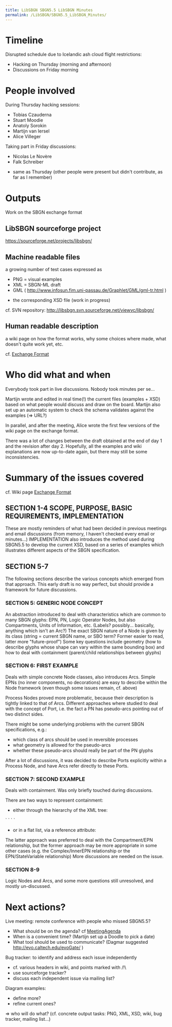 ```yaml
---
title: LibSBGN SBGN5.5 LibSBGN Minutes
permalink: /LibSBGN/SBGN5.5_LibSBGN_Minutes/
---
```


Timeline
========

Disrupted schedule due to Icelandic ash cloud flight restrictions:

-   Hacking on Thursday (morning and afternoon)
-   Discussions on Friday morning

People involved
===============

During Thursday hacking sessions:

-   Tobias Czauderna
-   Stuart Moodie
-   Anatoly Sorokin
-   Martijn van Iersel
-   Alice Villeger

Taking part in Friday discussions:

-   Nicolas Le Novère
-   Falk Schreiber

+ same as Thursday (other people were present but didn't contribute, as far as I remember)

Outputs
=======

Work on the SBGN exchange format

LibSBGN sourceforge project
---------------------------

<https://sourceforge.net/projects/libsbgn/>

Machine readable files
----------------------

a growing number of test cases expressed as

-   PNG = visual examples
-   XML = SBGN-ML draft
-   GML ( <http://www.infosun.fim.uni-passau.de/Graphlet/GML/gml-tr.html> )

+ the corresponding XSD file (work in progress)

cf. SVN repository: <http://libsbgn.svn.sourceforge.net/viewvc/libsbgn/>

Human readable description
--------------------------

a wiki page on how the format works, why some choices where made, what doesn't quite work yet, etc.

cf. [Exchange Format](/LibSBGN/Exchange_Format "wikilink")

Who did what and when
=====================

Everybody took part in live discussions. Nobody took minutes per se...

Martijn wrote and edited in real time(!) the current files (examples + XSD) based on what people would discuss and draw on the board. Martijn also set up an automatic system to check the schema validates against the examples (=&gt; URL?)

In parallel, and after the meeting, Alice wrote the first few versions of the wiki page on the exchange format.

There was a lot of changes between the draft obtained at the end of day 1 and the revision after day 2. Hopefully, all the examples and wiki explanations are now up-to-date again, but there may still be some inconsistencies.

Summary of the issues covered
=============================

cf. Wiki page [Exchange Format](/LibSBGN/Exchange_Format "wikilink")

SECTION 1-4 SCOPE, PURPOSE, BASIC REQUIREMENTS, IMPLEMENTATION
--------------------------------------------------------------

These are mostly reminders of what had been decided in previous meetings and email discussions (from memory, I haven't checked every email or minutes...) IMPLEMENTATION also introduces the method used during SBGN5.5 to develop the current XSD, based on a series of examples which illustrates different aspects of the SBGN specification.

SECTION 5-7
-----------

The following sections describe the various concepts which emerged from that approach. This early draft is no way perfect, but should provide a framework for future discussions.

### SECTION 5: GENERIC NODE CONCEPT

An abstraction introduced to deal with characteristics which are common to many SBGN glyphs: EPN, PN, Logic Operator Nodes, but also Compartments, Units of Information, etc. (Labels? possibly... basically, anything which isn't an Arc?) The exact SBGN nature of a Node is given by its class (string = current SBGN name, or SBO term? Former easier to read, latter more "future-proof") Some key questions include geometry (how to describe glyphs whose shape can vary within the same bounding box) and how to deal with containment (parent/child relationships between glyphs)

### SECTION 6: FIRST EXAMPLE

Deals with simple concrete Node classes, also introduces Arcs. Simple EPNs (no inner components, no decorations) are easy to describe within the Node framework (even though some issues remain, cf. above)

Process Nodes proved more problematic, because their description is tightly linked to that of Arcs. Different approaches where studied to deal with the concept of Port, i.e. the fact a PN has pseudo-arcs pointing out of two distinct sides.

There might be some underlying problems with the current SBGN specifications, e.g.:

-   which class of arcs should be used in reversible processes
-   what geometry is allowed for the pseudo-arcs
-   whether these pseudo-arcs should really be part of the PN glyphs

After a lot of discussions, it was decided to describe Ports explicitly within a Process Node, and have Arcs refer directly to these Ports.

### SECTION 7: SECOND EXAMPLE

Deals with containment. Was only briefly touched during discussions.

There are two ways to represent containment:

-   either through the hierarchy of the XML tree:

<parent>
` `<child/>
` `<child/>
</parent>

-   or in a flat list, via a reference attribute:

<parent id="p1"/>
<child ref="p1"/>
<child ref="p1"/>

The latter approach was preferred to deal with the Compartment/EPN relationship, but the former approach may be more appropriate in some other cases (e.g. the Complex/InnerEPN relationship or the EPN/StateVariable relationship) More discussions are needed on the issue.

### SECTION 8-9

Logic Nodes and Arcs, and some more questions still unresolved, and mostly un-discussed.

Next actions?
=============

Live meeting: remote conference with people who missed SBGN5.5?

-   What should be on the agenda? cf [MeetingAgenda](/LibSBGN/MeetingAgenda "wikilink")
-   When is a convenient time? (Martijn set up a Doodle to pick a date)
-   What tool should be used to communicate? (Dagmar suggested <http://evo.caltech.edu/evoGate/> )

Bug tracker: to identify and address each issue independently

-   cf. various headers in wiki, and points marked with /!\\
-   use sourceforge tracker?
-   discuss each independent issue via mailing list?

Diagram examples:

-   define more?
-   refine current ones?

=&gt; who will do what? (cf. concrete output tasks: PNG, XML, XSD, wiki, bug tracker, mailing list...)